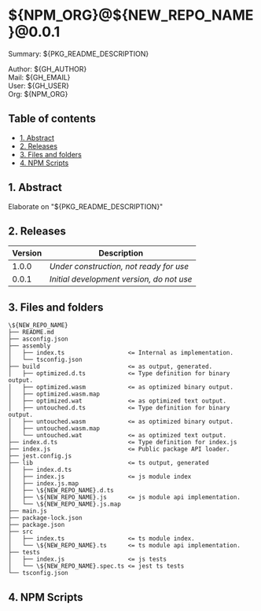 # \${NPM_ORG}@\${NEW_REPO_NAME}@0.0.1<!-- omit in toc -->

Summary: \${PKG_README_DESCRIPTION}  

Author: \${GH_AUTHOR}  
Mail: \${GH_EMAIL}  
User: \${GH_USER}  
Org: \${NPM_ORG}  

## Table of contents<!-- omit in toc -->

- [1. Abstract](#1-abstract)
- [2. Releases](#2-releases)
- [3. Files and folders](#3-files-and-folders)
- [4. NPM Scripts](#4-npm-scripts)

## 1. Abstract

Elaborate on "\${PKG_README_DESCRIPTION}"

## 2. Releases

Version | Description
---------|----------
 1.0.0 | *Under construction, not ready for use*
 0.0.1 | *Initial development version, do not use*

## 3. Files and folders

```lang-none
\${NEW_REPO_NAME}
├── README.md
├── asconfig.json
├── assembly
│   ├── index.ts                  <= Internal as implementation.
│   └── tsconfig.json
├── build                         <= as output, generated.
│   ├── optimized.d.ts            <= Type definition for binary output.
│   ├── optimized.wasm            <= as optimized binary output.
│   ├── optimized.wasm.map
│   ├── optimized.wat             <= as optimized text output.
│   ├── untouched.d.ts            <= Type definition for binary output.
│   ├── untouched.wasm            <= as optimized binary output.
│   ├── untouched.wasm.map
│   └── untouched.wat             <= as optimized text output.
├── index.d.ts                    <= Type definition for index.js
├── index.js                      <= Public package API loader.
├── jest.config.js
├── lib                           <= ts output, generated
│   ├── index.d.ts
│   ├── index.js                  <= js module index
│   ├── index.js.map
│   ├── \${NEW_REPO_NAME}.d.ts
│   ├── \${NEW_REPO_NAME}.js      <= js module api implementation.
│   └── \${NEW_REPO_NAME}.js.map
├── main.js
├── package-lock.json
├── package.json
├── src
│   ├── index.ts                  <= ts module index.
│   └── \${NEW_REPO_NAME}.ts      <= ts module api implementation.
├── tests
│   ├── index.js                  <= js tests
│   └── \${NEW_REPO_NAME}.spec.ts <= jest ts tests
└── tsconfig.json
```

## 4. NPM Scripts
